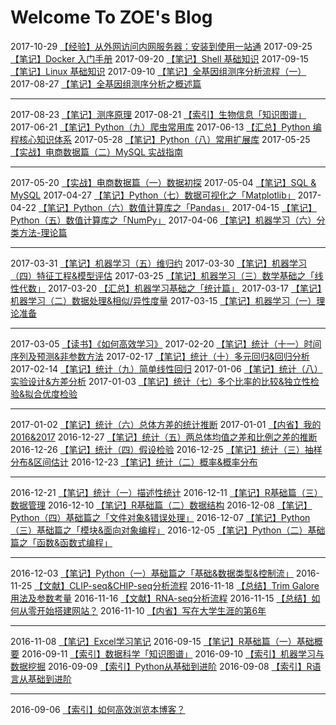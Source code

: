 # Welcome To ZOE's Blog

2017-10-29 [【经验】从外网访问内网服务器：安装到使用一站通](https://woaielf.github.io/2017/10/29/nat123/) 
2017-09-25 [【笔记】Docker 入门手册](https://woaielf.github.io/2017/09/25/docker/) 
2017-09-20 [【笔记】Shell 基础知识](https://woaielf.github.io/2017/09/20/shell/) 
2017-09-15 [【笔记】Linux 基础知识](https://woaielf.github.io/2017/09/15/linux-core/) 
2017-09-10 [【笔记】全基因组测序分析流程（一）](https://woaielf.github.io/2017/09/10/ngs-pipline-1/) 
2017-08-27 [【笔记】全基因组测序分析之概述篇](https://woaielf.github.io/2017/08/27/ngs-analysis-1/)

------

2017-08-23 [【笔记】测序原理](https://woaielf.github.io/2017/08/23/ngs-principle/) 
2017-08-21 [【索引】生物信息「知识图谱」](https://woaielf.github.io/2017/08/21/bioinfo/) 
2017-06-21 [【笔记】Python（九）爬虫常用库](https://woaielf.github.io/2017/06/21/spider/) 
2017-06-13 [【汇总】Python 编程核心知识体系](https://woaielf.github.io/2017/06/13/python3-all/) 
2017-05-28 [【笔记】Python（八）常用扩展库](https://woaielf.github.io/2017/05/28/lib-1/) 
2017-05-25 [【实战】电商数据篇（二）MySQL 实战指南](https://woaielf.github.io/2017/05/25/jdata-mysql/)

------

2017-05-20 [【实战】电商数据篇（一）数据初探](https://woaielf.github.io/2017/05/20/jdata-predeal/) 
2017-05-04 [【笔记】SQL & MySQL](https://woaielf.github.io/2017/05/04/sql/) 
2017-04-27 [【笔记】Python（七）数据可视化之「Matplotlib」](https://woaielf.github.io/2017/04/27/matplotlib/) 
2017-04-22 [【笔记】Python（六）数值计算库之「Pandas」](https://woaielf.github.io/2017/04/22/Pandas/) 
2017-04-15 [【笔记】Python（五）数值计算库之「NumPy」](https://woaielf.github.io/2017/04/15/numpy/) 
2017-04-06 [【笔记】机器学习（六）分类方法-理论篇](https://woaielf.github.io/2017/04/06/dm-6/)

------

2017-03-31 [【笔记】机器学习（五）维归约](https://woaielf.github.io/2017/03/31/dm-5/) 
2017-03-30 [【笔记】机器学习（四）特征工程&模型评估](https://woaielf.github.io/2017/03/30/dm-4/) 
2017-03-25 [【笔记】机器学习（三）数学基础之「线性代数」](https://woaielf.github.io/2017/03/25/dm-3/) 
2017-03-20 [【汇总】机器学习基础之「统计篇」](https://woaielf.github.io/2017/03/20/sta-all/) 
2017-03-17 [【笔记】机器学习（二）数据处理&相似/异性度量](https://woaielf.github.io/2017/03/17/dm-2/) 
2017-03-15 [【笔记】机器学习（一）理论准备](https://woaielf.github.io/2017/03/15/dm-1/)

------

2017-03-05 [【读书】《如何高效学习》](https://woaielf.github.io/2017/03/05/learn-more-study-less/) 
2017-02-20 [【笔记】统计（十一）时间序列及预测&非参数方法](https://woaielf.github.io/2017/02/20/none-para/) 
2017-02-17 [【笔记】统计（十）多元回归&回归分析](https://woaielf.github.io/2017/02/17/regression-2/) 
2017-02-14 [【笔记】统计（九）简单线性回归](https://woaielf.github.io/2017/02/14/sl-regression/) 
2017-01-06 [【笔记】统计（八）实验设计&方差分析](https://woaielf.github.io/2017/01/06/sta-8/) 
2017-01-03 [【笔记】统计（七）多个比率的比较&独立性检验&拟合优度检验](https://woaielf.github.io/2017/01/03/sta-7/)

------

2017-01-02 [【笔记】统计（六）总体方差的统计推断](https://woaielf.github.io/2017/01/02/sta-6/) 
2017-01-01 [【内省】我的2016&2017](https://woaielf.github.io/2017/01/01/my-2016-2017/) 
2016-12-27 [【笔记】统计（五）两总体均值之差和比例之差的推断](https://woaielf.github.io/2016/12/27/sta-5/) 
2016-12-26 [【笔记】统计（四）假设检验](https://woaielf.github.io/2016/12/26/sta-4/) 
2016-12-25 [【笔记】统计（三）抽样分布&区间估计](https://woaielf.github.io/2016/12/25/sta-3/) 
2016-12-23 [【笔记】统计（二）概率&概率分布](https://woaielf.github.io/2016/12/23/sta-2/)

------

2016-12-21 [【笔记】统计（一）描述性统计](https://woaielf.github.io/2016/12/21/sta-1/) 
2016-12-11 [【笔记】R基础篇（三）数据管理](https://woaielf.github.io/2016/12/11/R-basic-3/) 
2016-12-10 [【笔记】R基础篇（二）数据结构](https://woaielf.github.io/2016/12/10/R-basic-2/) 
2016-12-08 [【笔记】Python（四）基础篇之「文件对象&错误处理」](https://woaielf.github.io/2016/12/08/python-basic-4/) 
2016-12-07 [【笔记】Python（三）基础篇之「模块&面向对象编程」](https://woaielf.github.io/2016/12/07/python-basic-3/) 
2016-12-05 [【笔记】Python（二）基础篇之「函数&函数式编程」](https://woaielf.github.io/2016/12/05/python-basic-2/)

------

2016-12-03 [【笔记】Python（一）基础篇之「基础&数据类型&控制流」](https://woaielf.github.io/2016/12/03/python-basic-1/) 
2016-11-25 [【文献】CLIP-seq&CHIP-seq分析流程](https://woaielf.github.io/2016/11/25/CLIP-CHIP/) 
2016-11-18 [【总结】Trim Galore用法及参数考量](https://woaielf.github.io/2016/11/18/trim-galore/) 
2016-11-16 [【文献】RNA-seq分析流程](https://woaielf.github.io/2016/11/16/RNA-seq/) 
2016-11-15 [【总结】如何从零开始搭建网站？](https://woaielf.github.io/2016/11/15/web-construct/) 
2016-11-10 [【内省】写在大学生涯的第6年](https://woaielf.github.io/2016/11/10/coming-to-new-begin/)

------

2016-11-08 [【笔记】Excel学习笔记](https://woaielf.github.io/2016/11/08/excel/) 
2016-09-15 [【笔记】R基础篇（一）基础概要](https://woaielf.github.io/2016/09/15/R-basic-1/) 
2016-09-11 [【索引】数据科学「知识图谱」](https://woaielf.github.io/2016/09/11/data-science/) 
2016-09-10 [【索引】机器学习与数据挖掘](https://woaielf.github.io/2016/09/10/ML&DM/) 
2016-09-09 [【索引】Python从基础到进阶](https://woaielf.github.io/2016/09/09/python/) 
2016-09-08 [【索引】R语言从基础到进阶](https://woaielf.github.io/2016/09/08/r/)

------

2016-09-06 [【索引】如何高效浏览本博客？](https://woaielf.github.io/2016/09/06/blog-begin/)